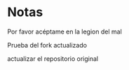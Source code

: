 # Notas

Por favor acéptame en la legion del mal

Prueba del fork actualizado

actualizar el repositorio original